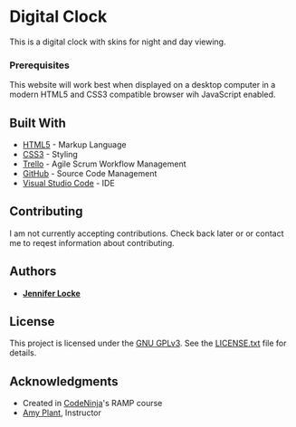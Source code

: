 # Digital Clock

This is a digital clock with skins for night and day viewing.

### Prerequisites

This website will work best when displayed on a desktop computer in a modern HTML5 and CSS3 compatible browser wih JavaScript enabled.

## Built With

* [HTML5](https://www.w3schools.com/html/default.asp) - Markup Language
* [CSS3](https://www.w3schools.com/css/default.asp) - Styling
* [Trello](https://trello.com/b/enVrt4gv/digital-clock) - Agile Scrum Workflow Management
* [GitHub](https://github.com/jnnfrlocke/digital_clock) - Source Code Management
* [Visual Studio Code](https://code.visualstudio.com/) - IDE

## Contributing

I am not currently accepting contributions. Check back later or or contact me to reqest information about contributing.

## Authors

* [**Jennifer Locke**](https://github.com/jnnfrlocke)

## License

This project is licensed under the [GNU GPLv3](http://www.gnu.org/licenses/gpl-3.0.txt). See the [LICENSE.txt](LICENSE.txt) file for details.

## Acknowledgments

* Created in [CodeNinja](http://code-ninja.co/)'s RAMP course
* [Amy Plant](http://amyplant.me/), Instructor
